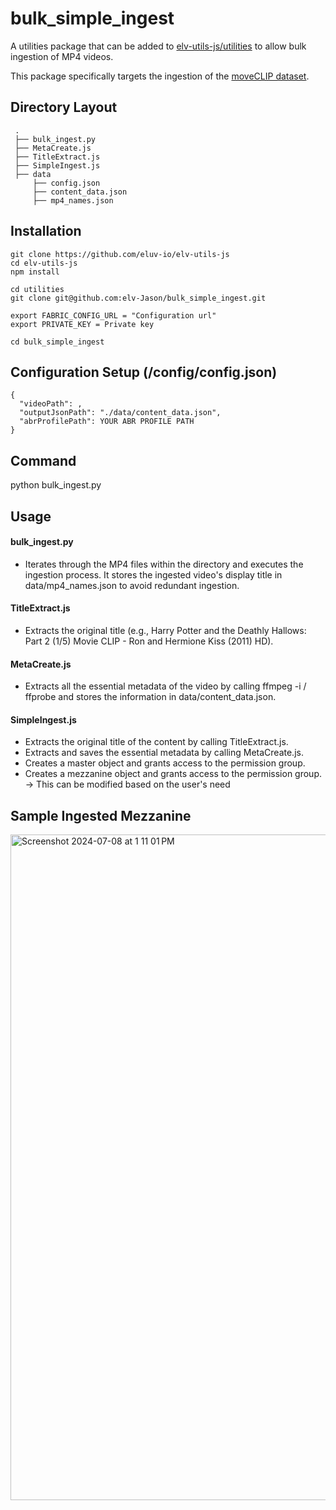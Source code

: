 # bulk_simple_ingest

A utilities package that can be added to [elv-utils-js/utilities](https://github.com/eluv-io/elv-utils-js/) to allow bulk ingestion of MP4 videos.

This package specifically targets the ingestion of the [moveCLIP dataset](https://sail.usc.edu/~mica/MovieCLIP//).

## Directory Layout

     .
     ├── bulk_ingest.py
     ├── MetaCreate.js
     ├── TitleExtract.js
     ├── SimpleIngest.js
     ├── data
         ├── config.json
         ├── content_data.json
         ├── mp4_names.json

## Installation

```
git clone https://github.com/eluv-io/elv-utils-js
cd elv-utils-js
npm install

cd utilities
git clone git@github.com:elv-Jason/bulk_simple_ingest.git

export FABRIC_CONFIG_URL = "Configuration url"
export PRIVATE_KEY = Private key

cd bulk_simple_ingest
```

## Configuration Setup (/config/config.json)

```
{
  "videoPath": ,
  "outputJsonPath": "./data/content_data.json",
  "abrProfilePath": YOUR ABR PROFILE PATH
}
```

## Command

python bulk_ingest.py

## Usage

#### bulk_ingest.py
* Iterates through the MP4 files within the directory and executes the ingestion process. It stores the ingested video's display title in data/mp4_names.json to avoid redundant ingestion.

#### TitleExtract.js
* Extracts the original title (e.g., Harry Potter and the Deathly Hallows: Part 2 (1/5) Movie CLIP - Ron and Hermione Kiss (2011) HD).


#### MetaCreate.js

* Extracts all the essential metadata of the video by calling ffmpeg -i / ffprobe and stores the information in data/content_data.json.


#### SimpleIngest.js

* Extracts the original title of the content by calling TitleExtract.js.
* Extracts and saves the essential metadata by calling MetaCreate.js.
* Creates a master object and grants access to the permission group.
* Creates a mezzanine object and grants access to the permission group. -> This can be modified based on the user's need

## Sample Ingested Mezzanine

<img width="1065" alt="Screenshot 2024-07-08 at 1 11 01 PM" src="https://github.com/elv-Jason/movieCLIP_bulk_ingest_utilities/assets/171614703/09b0f709-6de0-4527-9468-633399018082">

